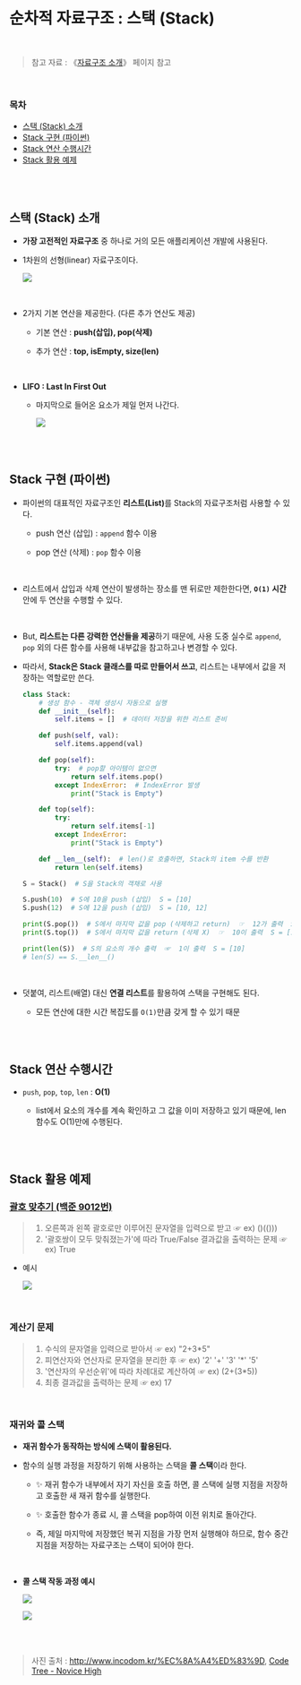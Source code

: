 # 순차적 자료구조 : 스택 (Stack)

<br/>

> 참고 자료 : 《<a href="https://github.com/SangYoonLee1231/TIL/blob/main/DataStructure/data_structure_introduction.md">자료구조 소개</a>》 페이지 참고

<br/>

### 목차

- <a href="https://github.com/SangYoonLee1231/TIL/blob/main/DataStructure/stack.md#%EC%8A%A4%ED%83%9D-stack-%EC%86%8C%EA%B0%9C">스택 (Stack) 소개</a>
- <a href="https://github.com/SangYoonLee1231/TIL/blob/main/DataStructure/stack.md#stack-%EA%B5%AC%ED%98%84-%ED%8C%8C%EC%9D%B4%EC%8D%AC">Stack 구현 (파이썬)</a>
- <a href="https://github.com/SangYoonLee1231/TIL/blob/main/DataStructure/stack.md#stack-%EC%97%B0%EC%82%B0-%EC%88%98%ED%96%89%EC%8B%9C%EA%B0%84">Stack 연산 수행시간</a>
- <a href="https://github.com/SangYoonLee1231/TIL/blob/main/DataStructure/stack.md#stack-%ED%99%9C%EC%9A%A9-%EC%98%88%EC%A0%9C">Stack 활용 예제</a>

<br/><br/>

## 스택 (Stack) 소개

- <strong>가장 고전적인 자료구조</strong> 중 하나로 거의 모든 애플리케이션 개발에 사용된다.

- 1차원의 선형(linear) 자료구조이다.

  <img src="img/stack1.png">

<br/>

- 2가지 기본 연산을 제공한다. (다른 추가 연산도 제공)

  - 기본 연산 : <strong>push(삽입), pop(삭제)</strong>

  - 추가 연산 : <strong>top, isEmpty, size(len)</strong>

<br/>

- <strong>LIFO : Last In First Out</strong>

  - 마지막으로 들어온 요소가 제일 먼저 나간다.

    <img src="img/stack.gif">

<br/><br/>

## Stack 구현 (파이썬)

- 파이썬의 대표적인 자료구조인 <strong>리스트(List)</strong>를 Stack의 자료구조처럼 사용할 수 있다.

  - push 연산 (삽입) : <code>append</code> 함수 이용

  - pop 연산 (삭제) : <code>pop</code> 함수 이용

<br/>

- 리스트에서 삽입과 삭제 연산이 발생하는 장소를 맨 뒤로만 제한한다면, <strong><code>O(1)</code> 시간</strong> 안에 두 연산을 수행할 수 있다.

<br/>

- But, <strong>리스트는 다른 강력한 연산들을 제공</strong>하기 때문에, 사용 도중 실수로 <code>append</code>, <code>pop</code> 외의 다른 함수를 사용해 내부값을 참고하고나 변경할 수 있다.

- 따라서, <strong>Stack은 Stack 클래스를 따로 만들어서 쓰고</strong>, 리스트는 내부에서 값을 저장하는 역할로만 쓴다.

  ```python
  class Stack:
      # 생성 함수 - 객체 생성시 자동으로 실행
      def __init__(self):
          self.items = []  # 데이터 저장을 위한 리스트 준비

      def push(self, val):
          self.items.append(val)

      def pop(self):
          try:  # pop할 아이템이 없으면
              return self.items.pop()
          except IndexError:  # IndexError 발생
              print("Stack is Empty")

      def top(self):
          try:
              return self.items[-1]
          except IndexError:
              print("Stack is Empty")

      def __len__(self):  # len()로 호출하면, Stack의 item 수를 반환
          return len(self.items)
  ```

  ```python
  S = Stack()  # S을 Stack의 객채로 사용

  S.push(10)  # S에 10을 push (삽입)  S = [10]
  S.push(12)  # S에 12을 push (삽입)  S = [10, 12]

  print(S.pop())  # S에서 마지막 값을 pop (삭제하고 return)  ☞  12가 출력  S = [10]
  print(S.top())  # S에서 마지막 값을 return (삭제 X)  ☞  10이 출력  S = [10]

  print(len(S))  # S의 요소의 개수 출력  ☞  1이 출력  S = [10]
  # len(S) == S.__len__()
  ```

<br/>

- 덧붙여, 리스트(배열) 대신 <strong>연결 리스트</strong>를 활용하여 스택을 구현해도 된다.

  - 모든 연산에 대한 시간 복잡도를 <code>O(1)</code>만큼 갖게 할 수 있기 때문

<br/><br/>

## Stack 연산 수행시간

- <code>push</code>, <code>pop</code>, <code>top</code>, <code>len</code> : <strong>O(1)</strong>

  - list에서 요소의 개수를 계속 확인하고 그 값을 이미 저장하고 있기 때문에, len 함수도 O(1)만에 수행된다.

<br/><br/>

## Stack 활용 예제

### <a href="https://www.acmicpc.net/problem/9012" target="_blank">괄호 맞추기 (백준 9012번)</a>

> 1. 오른쪽과 왼쪽 괄호로만 이루어진 문자열을 입력으로 받고 ☞ ex) ()(()))
> 2. '괄호쌍이 모두 맞춰졌는가'에 따라 True/False 결과값을 출력하는 문제 ☞ ex) True

- 예시

  <img src="img/stack_recursion_call3.gif"></a>

<br/>

### 계산기 문제

> 1. 수식의 문자열을 입력으로 받아서 ☞ ex) "2+3\*5"
> 2. 피연산자와 연산자로 문자열을 분리한 후 ☞ ex) '2' '+' '3' '\*' '5'
> 3. '연산자의 우선순위'에 따라 차례대로 계산하여 ☞ ex) (2+(3\*5))
> 4. 최종 결과값을 출력하는 문제 ☞ ex) 17

<br/>

### 재귀와 콜 스택

- <strong>재귀 함수가 동작하는 방식에 스택이 활용된다.</strong>

- 함수의 실행 과정을 저장하기 위해 사용하는 스택을 <strong>콜 스택</strong>이라 한다.

  - ✨ 재귀 함수가 내부에서 자기 자신을 호출 하면, 콜 스택에 실행 지점을 저장하고 호출한 새 재귀 함수를 실행한다.

  - ✨ 호출한 함수가 종료 시, 콜 스택을 pop하여 이전 위치로 돌아간다.

  - 즉, 제일 마지막에 저장했던 복귀 지점을 가장 먼저 실행해야 하므로, 함수 중간 지점을 저장하는 자료구조는 스택이 되어야 한다.

<br/>

- <strong>콜 스택 작동 과정 예시</strong>

  <img src="img/stack_recursion_call.gif"></a>

  <img src="img/stack_recursion_call2.gif"></a>

<br/><br/>

> 사진 출처 : http://www.incodom.kr/%EC%8A%A4%ED%83%9D, <a href="https://www.codetree.ai/missions">Code Tree - Novice High</a>

